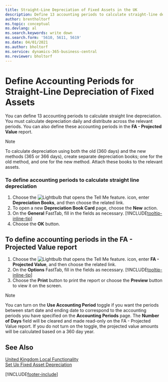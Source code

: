 ```yaml
---
title: Straight-Line Depreciation of Fixed Assets in the UK
description: Define 13 accounting periods to calculate straight-line depreciation in the UK version. You must calculate depreciation daily and distribute across the relevant periods.
author: brentholtorf
ms.topic: conceptual
ms.devlang: al
ms.search.keywords: write down
ms.search.form: '5610, 5611, 5619'
ms.date: 04/01/2021
ms.author: bholtorf
ms.service: dynamics-365-business-central
ms.reviewer: bholtorf
---
```

# <a name="define-accounting-periods-for-straight-line-depreciation-of-fixed-assets"></a>Define Accounting Periods for Straight-Line Depreciation of Fixed Assets
You can define 13 accounting periods to calculate straight line depreciation. You must calculate depreciation daily and distribute across the relevant periods. You can also define these accounting periods in the **FA - Projected Value** report.  

> [!NOTE]  
>  To calculate depreciation using both the old (360 days) and the new methods (365 or 366 days), create separate depreciation books; one for the old method, and one for the new method. Attach these books to the relevant assets.  

### <a name="to-define-accounting-periods-to-calculate-straight-line-depreciation"></a>To define accounting periods to calculate straight line depreciation

1.  Choose the ![Lightbulb that opens the Tell Me feature.](../../media/ui-search/search_small.png "Tell me what you want to do") icon, enter **Depreciation Books**, and then choose the related link.  
2.  To open a new **Depreciation Book Card** page, choose the **New** action.  
3.  On the **General** FastTab, fill in the fields as necessary. [!INCLUDE[tooltip-inline-tip](../../includes/tooltip-inline-tip_md.md)]
5.  Choose the **OK** button.  

## <a name="to-define-accounting-periods-in-the-fa---projected-value-report"></a>To define accounting periods in the FA - Projected Value report

1.  Choose the ![Lightbulb that opens the Tell Me feature.](../../media/ui-search/search_small.png "Tell me what you want to do") icon, enter **FA - Projected Value**, and then choose the related link.  
2.  On the **Options** FastTab, fill in the fields as necessary. [!INCLUDE[tooltip-inline-tip](../../includes/tooltip-inline-tip_md.md)]
3.  Choose the **Print** button to print the report or choose the **Preview** button to view it on the screen.  

> [!NOTE]
> You can turn on the **Use Accounting Period** toggle if you want the periods between start date and ending date to correspond to the accounting periods you have specified on the **Accounting Periods** page. The **Number of Days** field will be cleared and made read-only on the FA - Projected Value report. If you do not turn on the toggle, the projected value amounts will be calculated based on a 360 day year.

## <a name="see-also"></a>See Also
[United Kingdom Local Functionality](united-kingdom-local-functionality.md)   
[Set Up Fixed Asset Depreciation](../../fa-how-setup-depreciation.md)  


[!INCLUDE[footer-include](../../includes/footer-banner.md)]
